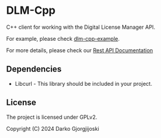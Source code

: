 # DLM-Cpp

C++ client for working with the Digital License Manager API.

For example, please check [dlm-cpp-example](https://github.com/ideologix/dlm-cpp-example).

For more details, please check our [Rest API Documentation](https://docs.codeverve.com/digital-license-manager/rest-api/)

## Dependencies

* Libcurl - This library should be included in your project.

## License

The project is licensed under GPLv2.

Copyright (C) 2024 Darko Gjorgjijoski
